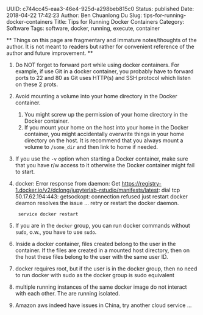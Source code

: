 UUID: c744cc45-eaa3-46e4-925d-a298beb815c0
Status: published
Date: 2018-04-22 17:42:23
Author: Ben Chuanlong Du
Slug: tips-for-running-docker-containers
Title: Tips for Running Docker Containers
Category: Software
Tags: software, docker, running, execute, container

**
Things on this page are
fragmentary and immature notes/thoughts of the author.
It is not meant to readers
but rather for convenient reference of the author and future improvement.
**


1. Do NOT forget to forward port while using docker containers. 
For example, if use Git in a docker container,
you probably have to forward ports to 22 and 80 as Git uses HTTP(s) and SSH protocol which listen on these 2 prots.

2. Avoid mounting a volume into your home directory in the Docker container.
    1. You might screw up the permission of your home directory in the Docker container.
    2. If you mount your home on the host into your home in the Docker container, 
        you might accidentally overwrite things in your home directory on the host.
It is recommend that you always mount a volume to `/some_dir` and then link to home if needed.

3. If you use the `-v` option when starting a Docker container, 
make sure that you have r/w access to it otherwise the Docker container might fail to start.

6. docker: Error response from daemon: Get https://registry-1.docker.io/v2/dclong/jupyterlab-rstudio/manifests/latest: dial tcp 50.17.62.194:443: getsockopt: connection refused just restart docker deamon resolves the issue ...
retry or restart the docker daemon.

        service docker restart

6. If you are in the `docker` group, 
you can run docker commands without `sudo`,
o.w., you have to use `sudo`.

2. Inside a docker container, 
files created belong to the user in the container. 
If the files are created in a mounted host directory,
then on the host these files belong to the user with the same user ID.

3. docker requires root, but if the user is in the docker group, 
then no need to run docker with sudo 
as the docker group is sudo equivalent

1. multiple running instances of the same docker image do not interact with each other. 
The are running isolated.

2. Amazon aws indeed have issues in China, try another cloud service ...

